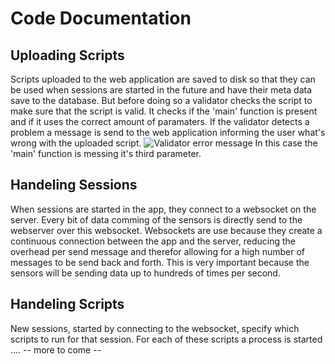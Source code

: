 # Code Documentation

## Uploading Scripts
Scripts uploaded to the web application are saved to disk so that they can be used when sessions are started in the future and have their meta data save to the database. But before doing so a validator checks the script to make sure that the script is valid. It checks if the 'main' function is present and if it uses the correct amount of paramaters. If the validator detects a problem a message is send to the web application informing the user what's wrong with the uploaded script.
![Validator error message](images/validator-error-message.png)
In this case the 'main' function is messing it's third parameter.

## Handeling Sessions
When sessions are started in the app, they connect to a websocket on the server. Every bit of data comming of the sensors is directly send to the webserver over this websocket. Websockets are use because they create a continuous connection between the app and the server, reducing the overhead per send message and therefor allowing for a high number of messages to be send back and forth. This is very important because the sensors will be sending data up to hundreds of times per second.<br>

## Handeling Scripts
New sessions, started by connecting to the websocket, specify which scripts to run for that session. For each of these scripts a process is started .... 
-- more to come --